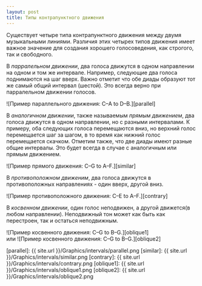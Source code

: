 ```yaml
---
layout: post
title: Типы контрапунктного движения
---
```



Существует четыре типа контрапунктного движения между двумя музыкальными линиями. Различия этих четырех типов движения имеет важное значение для создания хорошего голосоведения, как строгого, так и свободного.

В *парралельном движении*, два голоса движутся в одном направлении на одном и том же интервале. Например, следующие два голоса поднимаются на шаг вверх. Важно отметит что обе диады образуют тот же самый общий интервал (шестой). Это всегда верно при парралельном движении голосов.

![Пример параллельного движения: C–A to D–B.][parallel]

В *аналогичном движении*, также называемым *прямым движением*, два голоса движутся в одном направлении, но с разными интервалами. К примеру, оба следующих голоса перемещаются вниз, но верхний голос перемещается шаг за шагом, в то время как нижний голос перемещается скачком. Отметим также, что две диады имеют разные общие интервалы. Это будет всегда в случае с аналогичным или прямым движением.

![Пример прямого движения: C–G to A–F.][similar]

В *противоположном  движеним*, два голоса движутся в противоположных направлениях - один вверх, другой вниз.

![Пример противоположного движения: C–E to A–F.][contrary]

В *косвенном движении*, один голос неподвижен, а другой движется(в любом направлении). Неподвижный тон может как быть как перестроен, так и остаться неподвижным.

![Пример косвенного движения: C–G to B–G.][oblique1]  
или
![Пример косвенного движения: C–G to B–G.][oblique2]



[parallel]: {{ site.url }}/Graphics/intervals/parallel.png
[similar]: {{ site.url }}/Graphics/intervals/similar.png
[contrary]: {{ site.url }}/Graphics/intervals/contrary.png
[oblique1]: {{ site.url }}/Graphics/intervals/oblique1.png
[oblique2]: {{ site.url }}/Graphics/intervals/oblique2.png
